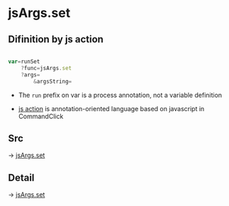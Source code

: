 # jsArgs.set

## Difinition by js action

```js.js

var=runSet
	?func=jsArgs.set
	?args=
		&argsString=
```

- The `run` prefix on var is a process annotation, not a variable definition

- [js action](#) is annotation-oriented language based on javascript in CommandClick

## Src

-> [jsArgs.set](https://github.com/puutaro/CommandClick/blob/master/app/src/main/java/com/puutaro/commandclick/fragment_lib/terminal_fragment/js_interface/JsArgs.kt#L21)

## Detail

-> [jsArgs.set](https://github.com/puutaro/CommandClick/blob/master/md/developer/js_interface/details/JsArgs/set.md)
